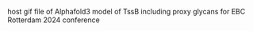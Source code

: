 host gif file of Alphafold3 model of TssB including proxy glycans for EBC Rotterdam 2024 conference
